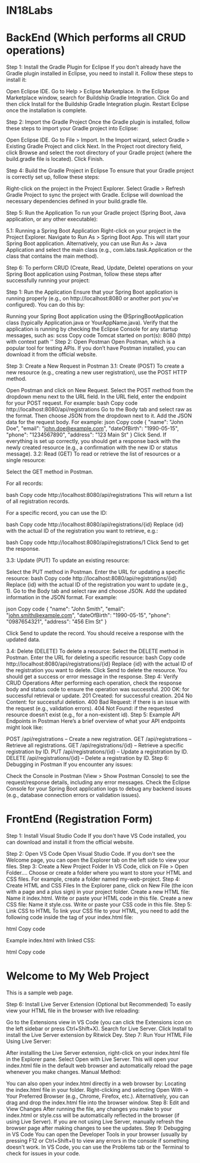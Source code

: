 # IN18Labs

# BackEnd (Which performs all CRUD operations)
Step 1: Install the Gradle Plugin for Eclipse
If you don't already have the Gradle plugin installed in Eclipse, you need to install it. Follow these steps to install it:

Open Eclipse IDE.
Go to Help > Eclipse Marketplace.
In the Eclipse Marketplace window, search for Buildship Gradle Integration.
Click Go and then click Install for the Buildship Gradle Integration plugin.
Restart Eclipse once the installation is complete.

Step 2: Import the Gradle Project
Once the Gradle plugin is installed, follow these steps to import your Gradle project into Eclipse:

Open Eclipse IDE.
Go to File > Import.
In the Import wizard, select Gradle > Existing Gradle Project and click Next.
In the Project root directory field, click Browse and select the root directory of your Gradle project (where the build.gradle file is located).
Click Finish.

Step 4: Build the Gradle Project in Eclipse
To ensure that your Gradle project is correctly set up, follow these steps:

Right-click on the project in the Project Explorer.
Select Gradle > Refresh Gradle Project to sync the project with Gradle.
Eclipse will download the necessary dependencies defined in your build.gradle file.

Step 5: Run the Application
To run your Gradle project (Spring Boot, Java application, or any other executable):

5.1: Running a Spring Boot Application
Right-click on your project in the Project Explorer.
Navigate to Run As > Spring Boot App. This will start your Spring Boot application.
Alternatively, you can use Run As > Java Application and select the main class (e.g., com.labs.task.Application or the class that contains the main method).

Step 6: To perform CRUD (Create, Read, Update, Delete) operations on your Spring Boot application using Postman, follow these steps after successfully running your project:

Step 1: Run the Application
Ensure that your Spring Boot application is running properly (e.g., on http://localhost:8080 or another port you've configured). You can do this by:

Running your Spring Boot application using the @SpringBootApplication class (typically Application.java or YourAppName.java).
Verify that the application is running by checking the Eclipse Console for any startup messages, such as:
scss
Copy code
Tomcat started on port(s): 8080 (http) with context path ''
Step 2: Open Postman
Open Postman, which is a popular tool for testing APIs. If you don’t have Postman installed, you can download it from the official website.

Step 3: Create a New Request in Postman
3.1: Create (POST)
To create a new resource (e.g., creating a new user registration), use the POST HTTP method.

Open Postman and click on New Request.
Select the POST method from the dropdown menu next to the URL field.
In the URL field, enter the endpoint for your POST request. For example:
bash
Copy code
http://localhost:8080/api/registrations
Go to the Body tab and select raw as the format. Then choose JSON from the dropdown next to it.
Add the JSON data for the request body. For example:
json
Copy code
{
  "name": "John Doe",
  "email": "john.doe@example.com",
  "dateOfBirth": "1990-05-15",
  "phone": "1234567890",
  "address": "123 Main St"
}
Click Send. If everything is set up correctly, you should get a response back with the newly created resource (e.g., a confirmation with the new ID or status message).
3.2: Read (GET)
To read or retrieve the list of resources or a single resource:

Select the GET method in Postman.

For all records:

bash
Copy code
http://localhost:8080/api/registrations
This will return a list of all registration records.

For a specific record, you can use the ID:

bash
Copy code
http://localhost:8080/api/registrations/{id}
Replace {id} with the actual ID of the registration you want to retrieve, e.g.:

bash
Copy code
http://localhost:8080/api/registrations/1
Click Send to get the response.

3.3: Update (PUT)
To update an existing resource:

Select the PUT method in Postman.
Enter the URL for updating a specific resource:
bash
Copy code
http://localhost:8080/api/registrations/{id}
Replace {id} with the actual ID of the registration you want to update (e.g., 1).
Go to the Body tab and select raw and choose JSON.
Add the updated information in the JSON format. For example:

json
Copy code
{
  "name": "John Smith",
  "email": "john.smith@example.com",
  "dateOfBirth": "1990-05-15",
  "phone": "0987654321",
  "address": "456 Elm St"
}

Click Send to update the record. You should receive a response with the updated data.

3.4: Delete (DELETE)
To delete a resource:
Select the DELETE method in Postman.
Enter the URL for deleting a specific resource:
bash
Copy code
http://localhost:8080/api/registrations/{id}
Replace {id} with the actual ID of the registration you want to delete.
Click Send to delete the resource. You should get a success or error message in the response.
Step 4: Verify CRUD Operations
After performing each operation, check the response body and status code to ensure the operation was successful.
200 OK: for successful retrieval or update.
201 Created: for successful creation.
204 No Content: for successful deletion.
400 Bad Request: if there is an issue with the request (e.g., validation errors).
404 Not Found: if the requested resource doesn’t exist (e.g., for a non-existent id).
Step 5: Example API Endpoints in Postman
Here’s a brief overview of what your API endpoints might look like:

POST /api/registrations – Create a new registration.
GET /api/registrations – Retrieve all registrations.
GET /api/registrations/{id} – Retrieve a specific registration by ID.
PUT /api/registrations/{id} – Update a registration by ID.
DELETE /api/registrations/{id} – Delete a registration by ID.
Step 6: Debugging in Postman
If you encounter any issues:

Check the Console in Postman (View > Show Postman Console) to see the request/response details, including any error messages.
Check the Eclipse Console for your Spring Boot application logs to debug any backend issues (e.g., database connection errors or validation issues).


# FrontEnd (Registration Form)

Step 1: Install Visual Studio Code
If you don't have VS Code installed, you can download and install it from the official website.

Step 2: Open VS Code
Open Visual Studio Code.
If you don't see the Welcome page, you can open the Explorer tab on the left side to view your files.
Step 3: Create a New Project Folder
In VS Code, click on File > Open Folder....
Choose or create a folder where you want to store your HTML and CSS files. For example, create a folder named my-web-project.
Step 4: Create HTML and CSS Files
In the Explorer pane, click on New File (the icon with a page and a plus sign) in your project folder.
Create a new HTML file:
Name it index.html.
Write or paste your HTML code in this file.
Create a new CSS file:
Name it style.css.
Write or paste your CSS code in this file.
Step 5: Link CSS to HTML
To link your CSS file to your HTML, you need to add the following code inside the <head> tag of your index.html file:

html
Copy code
<link rel="stylesheet" type="text/css" href="style.css">
Example index.html with linked CSS:

html
Copy code
<!DOCTYPE html>
<html lang="en">
<head>
    <meta charset="UTF-8">
    <meta name="viewport" content="width=device-width, initial-scale=1.0">
    <title>My Web Project</title>
    <link rel="stylesheet" type="text/css" href="style.css">
</head>
<body>
    <h1>Welcome to My Web Project</h1>
    <p>This is a sample web page.</p>
</body>
</html>
Step 6: Install Live Server Extension (Optional but Recommended)
To easily view your HTML file in the browser with live reloading:

Go to the Extensions view in VS Code (you can click the Extensions icon on the left sidebar or press Ctrl+Shift+X).
Search for Live Server.
Click Install to install the Live Server extension by Ritwick Dey.
Step 7: Run Your HTML File
Using Live Server:

After installing the Live Server extension, right-click on your index.html file in the Explorer pane.
Select Open with Live Server.
This will open your index.html file in the default web browser and automatically reload the page whenever you make changes.
Manual Method:

You can also open your index.html directly in a web browser by:
Locating the index.html file in your folder.
Right-clicking and selecting Open With -> Your Preferred Browser (e.g., Chrome, Firefox, etc.).
Alternatively, you can drag and drop the index.html file into the browser window.
Step 8: Edit and View Changes
After running the file, any changes you make to your index.html or style.css will be automatically reflected in the browser (if using Live Server).
If you are not using Live Server, manually refresh the browser page after making changes to see the updates.
Step 9: Debugging in VS Code
You can open the Developer Tools in your browser (usually by pressing F12 or Ctrl+Shift+I) to view any errors in the console if something doesn't work.
In VS Code, you can use the Problems tab or the Terminal to check for issues in your code.

